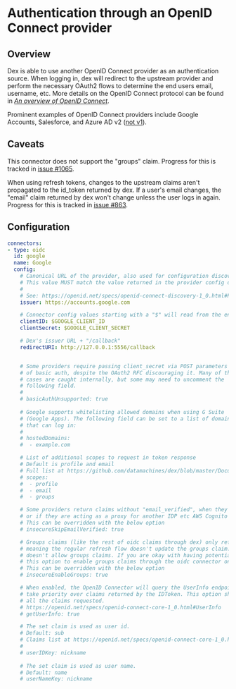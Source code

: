 # Authentication through an OpenID Connect provider

## Overview

Dex is able to use another OpenID Connect provider as an authentication source. When logging in, dex will redirect to the upstream provider and perform the necessary OAuth2 flows to determine the end users email, username, etc. More details on the OpenID Connect protocol can be found in [_An overview of OpenID Connect_](../openid-connect.md).

Prominent examples of OpenID Connect providers include Google Accounts, Salesforce, and Azure AD v2 ([not v1][azure-ad-v1]).

## Caveats

This connector does not support the "groups" claim. Progress for this is tracked in [issue #1065][issue-1065].

When using refresh tokens, changes to the upstream claims aren't propagated to the id_token returned by dex. If a user's email changes, the "email" claim returned by dex won't change unless the user logs in again. Progress for this is tracked in [issue #863][issue-863].

## Configuration

```yaml
connectors:
- type: oidc
  id: google
  name: Google
  config:
    # Canonical URL of the provider, also used for configuration discovery.
    # This value MUST match the value returned in the provider config discovery.
    #
    # See: https://openid.net/specs/openid-connect-discovery-1_0.html#ProviderConfig
    issuer: https://accounts.google.com

    # Connector config values starting with a "$" will read from the environment.
    clientID: $GOOGLE_CLIENT_ID
    clientSecret: $GOOGLE_CLIENT_SECRET

    # Dex's issuer URL + "/callback"
    redirectURI: http://127.0.0.1:5556/callback


    # Some providers require passing client_secret via POST parameters instead
    # of basic auth, despite the OAuth2 RFC discouraging it. Many of these
    # cases are caught internally, but some may need to uncomment the
    # following field.
    #
    # basicAuthUnsupported: true
    
    # Google supports whitelisting allowed domains when using G Suite
    # (Google Apps). The following field can be set to a list of domains
    # that can log in:
    #
    # hostedDomains:
    #  - example.com

    # List of additional scopes to request in token response
    # Default is profile and email
    # Full list at https://github.com/datamachines/dex/blob/master/Documentation/custom-scopes-claims-clients.md
    # scopes:
    #  - profile
    #  - email
    #  - groups

    # Some providers return claims without "email_verified", when they had no usage of emails verification in enrollment process
    # or if they are acting as a proxy for another IDP etc AWS Cognito with an upstream SAML IDP
    # This can be overridden with the below option
    # insecureSkipEmailVerified: true 

    # Groups claims (like the rest of oidc claims through dex) only refresh when the id token is refreshed
    # meaning the regular refresh flow doesn't update the groups claim. As such by default the oidc connector
    # doesn't allow groups claims. If you are okay with having potentially stale group claims you can use
    # this option to enable groups claims through the oidc connector on a per-connector basis.
    # This can be overridden with the below option
    # insecureEnableGroups: true

    # When enabled, the OpenID Connector will query the UserInfo endpoint for additional claims. UserInfo claims
    # take priority over claims returned by the IDToken. This option should be used when the IDToken doesn't contain
    # all the claims requested.
    # https://openid.net/specs/openid-connect-core-1_0.html#UserInfo
    # getUserInfo: true

    # The set claim is used as user id.
    # Default: sub
    # Claims list at https://openid.net/specs/openid-connect-core-1_0.html#Claims
    #
    # userIDKey: nickname
    
    # The set claim is used as user name.
    # Default: name
    # userNameKey: nickname
```

[oidc-doc]: openid-connect.md
[issue-863]: https://github.com/datamachines/dex/issues/863
[issue-1065]: https://github.com/datamachines/dex/issues/1065
[azure-ad-v1]: https://github.com/coreos/go-oidc/issues/133
